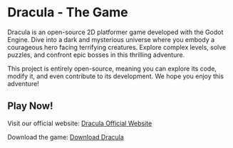 # Dracula - The Game

Dracula is an open-source 2D platformer game developed with the Godot Engine. Dive into a dark and mysterious universe where you embody a courageous hero facing terrifying creatures. Explore complex levels, solve puzzles, and confront epic bosses in this thrilling adventure.

This project is entirely open-source, meaning you can explore its code, modify it, and even contribute to its development. We hope you enjoy this adventure!

## Play Now!

Visit our official website: [Dracula Official Website](https://bitarcher.github.io/DraculaOpenSourceGodotGame/index.html)

Download the game: [Download Dracula](https://bitarcher.github.io/DraculaOpenSourceGodotGame/download.html)
